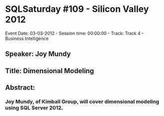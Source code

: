 # SQLSaturday #109 - Silicon Valley 2012
Event Date: 03-03-2012 - Session time: 00:00:00 - Track: Track 4 - Business Intelligence
## Speaker: Joy Mundy
## Title: Dimensional Modeling
## Abstract:
### Joy Mundy, of Kimball Group, will cover dimensional modeling using SQL Server 2012.
